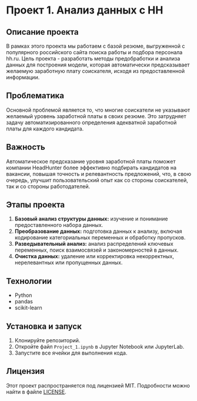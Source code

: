 # Проект 1. Анализ данных с HH

## Описание проекта
В рамках этого проекта мы работаем с базой резюме, выгруженной с популярного российского сайта поиска работы и подбора персонала hh.ru. Цель проекта - разработать методы предобработки и анализа данных для построения модели, которая автоматически предсказывает желаемую заработную плату соискателя, исходя из предоставленной информации.

## Проблематика
Основной проблемой является то, что многие соискатели не указывают желаемый уровень заработной платы в своих резюме. Это затрудняет задачу автоматизированного определения адекватной заработной платы для каждого кандидата.

## Важность
Автоматическое предсказание уровня заработной платы поможет компании HeadHunter более эффективно подбирать кандидатов на вакансии, повышая точность и релевантность предложений, что, в свою очередь, улучшит пользовательский опыт как со стороны соискателей, так и со стороны работодателей.

## Этапы проекта
1. **Базовый анализ структуры данных:** изучение и понимание предоставленного набора данных.
2. **Преобразование данных:** подготовка данных к анализу, включая кодирование категориальных переменных и обработку пропусков.
3. **Разведывательный анализ:** анализ распределений ключевых переменных, поиск взаимосвязей и закономерностей в данных.
4. **Очистка данных:** удаление или корректировка некорректных, нерелевантных или пропущенных данных.

## Технологии
- Python
- pandas
- scikit-learn

## Установка и запуск
1. Клонируйте репозиторий.
2. Откройте файл `Project_1.ipynb` в Jupyter Notebook или JupyterLab.
3. Запустите все ячейки для выполнения кода.

## Лицензия
Этот проект распространяется под лицензией MIT. Подробности можно найти в файле [LICENSE](LICENSE.txt).
